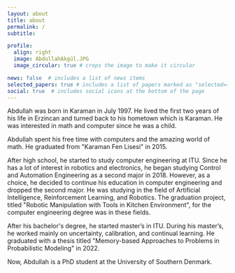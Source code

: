 ```yaml
---
layout: about
title: about
permalink: /
subtitle: 

profile:
  align: right
  image: AbdullahAkgül.JPG
  image_circular: true # crops the image to make it circular

news: false  # includes a list of news items
selected_papers: true # includes a list of papers marked as "selected={true}"
social: true  # includes social icons at the bottom of the page
---
```


Abdullah was born in Karaman in July 1997. He lived the first two years of his life in Erzincan and turned back to his hometown which is Karaman. He was interested in math and computer since he was a child.

Abdullah spent his free time with computers and the amazing world of math. He graduated from "Karaman Fen Lisesi" in 2015. 

After high school, he started to study computer engineering at ITU. Since he has a lot of interest in robotics and electronics, he began studying Control and Automation Engineering as a second major in 2018. However, as a choice, he decided to continue his education in computer engineering and dropped the second major. He was studying in the field of Artificial Intelligence, Reinforcement Learning, and Robotics. The graduation project, titled "Robotic Manipulation with Tools in Kitchen Environment", for the computer engineering degree was in these fields. 

After his bachelor's degree, he started master’s in ITU. During his master’s, he worked mainly on uncertainty, calibration, and continual learning. He graduated with a thesis titled "Memory-based Approaches to Problems in Probabilistic Modeling" in 2022.

Now, Abdullah is a PhD student at the University of Southern Denmark. 


